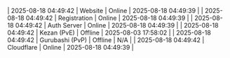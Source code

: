 | 2025-08-18 04:49:42 | Website | Online | 2025-08-18 04:49:39 |
| 2025-08-18 04:49:42 | Registration | Online | 2025-08-18 04:49:39 |
| 2025-08-18 04:49:42 | Auth Server | Online | 2025-08-18 04:49:39 |
| 2025-08-18 04:49:42 | Kezan (PvE) | Offline | 2025-08-03 17:58:02 |
| 2025-08-18 04:49:42 | Gurubashi (PvP) | Offline | N/A |
| 2025-08-18 04:49:42 | Cloudflare | Online | 2025-08-18 04:49:39 |
